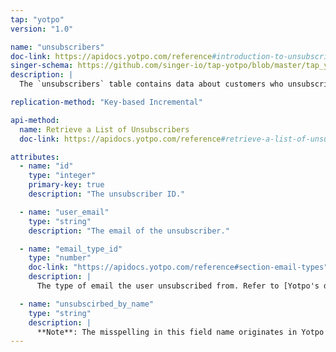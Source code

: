 ```yaml
---
tap: "yotpo"
version: "1.0"

name: "unsubscribers"
doc-link: https://apidocs.yotpo.com/reference#introduction-to-unsubscribers
singer-schema: https://github.com/singer-io/tap-yotpo/blob/master/tap_yotpo/schemas/unsubscribers.json
description: |
  The `unsubscribers` table contains data about customers who unsubscribed from one of Yotpo's emails.

replication-method: "Key-based Incremental"

api-method:
  name: Retrieve a List of Unsubscribers
  doc-link: https://apidocs.yotpo.com/reference#retrieve-a-list-of-unsubscribers

attributes:
  - name: "id"
    type: "integer"
    primary-key: true
    description: "The unsubscriber ID."

  - name: "user_email"
    type: "string"
    description: "The email of the unsubscriber."

  - name: "email_type_id"
    type: "number"
    doc-link: "https://apidocs.yotpo.com/reference#section-email-types"
    description: |
      The type of email the user unsubscribed from. Refer to [Yotpo's documentation](https://apidocs.yotpo.com/reference#section-email-types){:target="new"} for a list of possible values.

  - name: "unsubscirbed_by_name"
    type: "string"
    description: |
      **Note**: The misspelling in this field name originates in Yotpo's API. Stitch doesn't have the ability to rename it.
---
```

